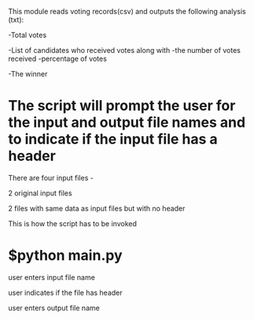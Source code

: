 This module reads voting records(csv) and outputs the following analysis (txt):


-Total votes


-List of candidates who received votes along with 
    -the number of votes received 
    -percentage of votes


-The winner

# The script will prompt the user for the input and output file names and to indicate if the input file has a header

There are four input files - 

2 original input files


2 files with same data as input files but with no header


This is how the script has to be invoked

# $python main.py

user enters input file name


user indicates if the file has header


user enters output file name
